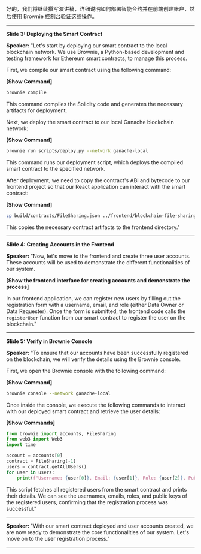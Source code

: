 好的，我们将继续撰写演讲稿，详细说明如何部署智能合约并在前端创建账户，然后使用 Brownie 控制台验证这些操作。

---

**Slide 3: Deploying the Smart Contract**

**Speaker:**
"Let's start by deploying our smart contract to the local blockchain network. We use Brownie, a Python-based development and testing framework for Ethereum smart contracts, to manage this process.

First, we compile our smart contract using the following command:

**[Show Command]**
```bash
brownie compile
```

This command compiles the Solidity code and generates the necessary artifacts for deployment.

Next, we deploy the smart contract to our local Ganache blockchain network:

**[Show Command]**
```bash
brownie run scripts/deploy.py --network ganache-local
```

This command runs our deployment script, which deploys the compiled smart contract to the specified network.

After deployment, we need to copy the contract's ABI and bytecode to our frontend project so that our React application can interact with the smart contract:

**[Show Command]**
```bash
cp build/contracts/FileSharing.json ../frontend/blockchain-file-sharing-frontend/src/contracts/
```

This copies the necessary contract artifacts to the frontend directory."

---

**Slide 4: Creating Accounts in the Frontend**

**Speaker:**
"Now, let's move to the frontend and create three user accounts. These accounts will be used to demonstrate the different functionalities of our system.

**[Show the frontend interface for creating accounts and demonstrate the process]**

In our frontend application, we can register new users by filling out the registration form with a username, email, and role (either Data Owner or Data Requester). Once the form is submitted, the frontend code calls the `registerUser` function from our smart contract to register the user on the blockchain."

---

**Slide 5: Verify in Brownie Console**

**Speaker:**
"To ensure that our accounts have been successfully registered on the blockchain, we will verify the details using the Brownie console.

First, we open the Brownie console with the following command:

**[Show Command]**
```bash
brownie console --network ganache-local
```

Once inside the console, we execute the following commands to interact with our deployed smart contract and retrieve the user details:

**[Show Commands]**
```python
from brownie import accounts, FileSharing
from web3 import Web3
import time

account = accounts[0]
contract = FileSharing[-1]
users = contract.getAllUsers()
for user in users:
    print(f"Username: {user[0]}, Email: {user[1]}, Role: {user[2]}, Public Key: {user[3]}")
```

This script fetches all registered users from the smart contract and prints their details. We can see the usernames, emails, roles, and public keys of the registered users, confirming that the registration process was successful."

---

**Speaker:**
"With our smart contract deployed and user accounts created, we are now ready to demonstrate the core functionalities of our system. Let's move on to the user registration process."

---

